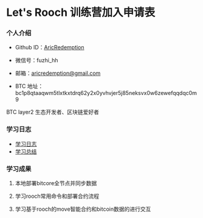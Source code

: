 # Let's Rooch 训练营加入申请表

### 个人介绍

* Github ID：[AricRedemption](https://github.com/AricRedemption)

* 微信号：fuzhi_hh

* 邮箱：aricredemption@gmail.com

* BTC 地址：bc1p8qtaaqwm5tlxtkxtdrq62y2x0yvhvjer5j85neksvx0w6zewefqqdqc0m9

BTC layer2 生态开发者、区块链爱好者

### 学习日志

- [学习日志](journal.md)
- [学习总结](summary.md)

### 学习成果

1. 本地部署bitcore全节点并同步数据

2. 学习rooch常用命令和部署合约流程

3. 学习基于rooch的move智能合约和bitcoin数据的进行交互
